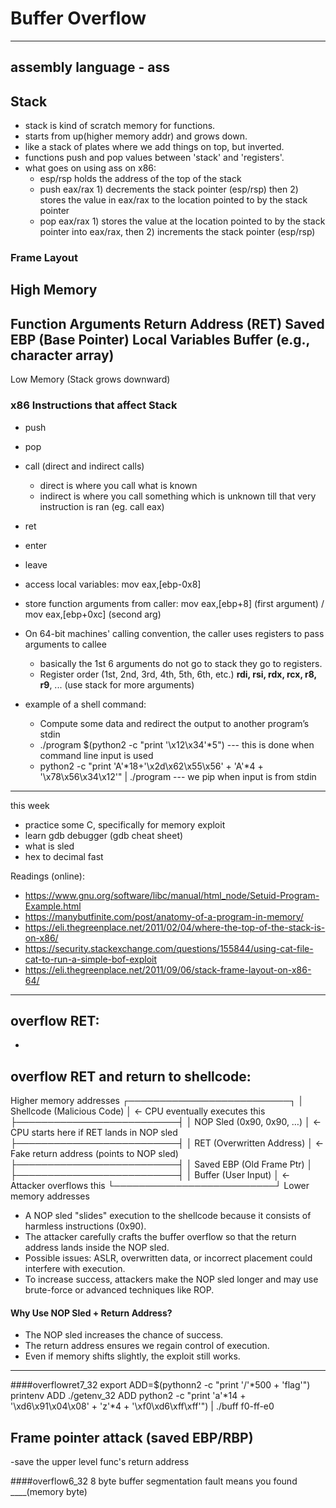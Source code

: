 # Buffer Overflow

---
assembly language - ass
---

## Stack
- stack is kind of scratch memory for functions.
- starts from up(higher memory addr) and grows down.
- like a stack of plates where we add things on top, but inverted.
- functions push and pop values between 'stack' and 'registers'.
- what goes on using ass on x86:
	- esp/rsp holds the address of the top of the stack
 	- push eax/rax 1) decrements the stack pointer (esp/rsp) then 2) stores the value in eax/rax to the location pointed to by the stack pointer
	- pop eax/rax 1) stores the value at the location pointed to by the stack pointer into eax/rax, then 2) increments the stack pointer (esp/rsp)

### Frame Layout
High Memory
------------
Function Arguments
Return Address (RET)
Saved EBP (Base Pointer)
Local Variables
Buffer (e.g., character array)
------------
Low Memory (Stack grows downward)


### x86 Instructions that affect Stack
- push
- pop
- call (direct and indirect calls)
	- direct is where you call what is known
	- indirect is where you call something which is unknown till that very instruction is ran (eg. call eax)
- ret
- enter
- leave

- access local variables: mov eax,[ebp-0x8]
- store function arguments from caller: mov eax,[ebp+8]  (first argument) / mov eax,[ebp+0xc]  (second arg)
 
- On 64-bit machines' calling convention, the caller uses registers to  pass arguments to callee
	- basically the 1st 6 arguments do not go to stack they go to registers.
	- Register order (1st, 2nd, 3rd, 4th, 5th, 6th, etc.) **rdi, rsi, rdx, rcx, r8, r9**, ... (use stack for more arguments)

- example of a shell command:
	- Compute some data and redirect the output to another program’s stdin
	- ./program $(python2 -c "print '\x12\x34'*5") --- this is done when command line input is used
	- python2 -c "print 'A'*18+'\x2d\x62\x55\x56' + 'A'*4 + '\x78\x56\x34\x12'" | ./program --- we pip when input is from stdin

---

this week
- practice some C, specifically for memory exploit
- learn gdb debugger (gdb cheat sheet)
- what is sled
- hex to decimal fast

Readings (online):
- https://www.gnu.org/software/libc/manual/html_node/Setuid-Program-Example.html
- https://manybutfinite.com/post/anatomy-of-a-program-in-memory/
- https://eli.thegreenplace.net/2011/02/04/where-the-top-of-the-stack-is-on-x86/
- https://security.stackexchange.com/questions/155844/using-cat-file-cat-to-run-a-simple-bof-exploit
- https://eli.thegreenplace.net/2011/09/06/stack-frame-layout-on-x86-64/

---

## overflow RET:
-    

## overflow RET and return to shellcode:

Higher memory addresses
┌──────────────────────────┐
│ Shellcode (Malicious Code) │  <- CPU eventually executes this
├──────────────────────────┤
│ NOP Sled (0x90, 0x90, …)  │  <- CPU starts here if RET lands in NOP sled
├──────────────────────────┤
│ RET (Overwritten Address) │  <- Fake return address (points to NOP sled)
├──────────────────────────┤
│ Saved EBP (Old Frame Ptr) │  
├──────────────────────────┤
│ Buffer (User Input)       │  <- Attacker overflows this
└──────────────────────────┘
Lower memory addresses


- A NOP sled "slides" execution to the shellcode because it consists of harmless instructions (0x90).
- The attacker carefully crafts the buffer overflow so that the return address lands inside the NOP sled.
- Possible issues: ASLR, overwritten data, or incorrect placement could interfere with execution.
- To increase success, attackers make the NOP sled longer and may use brute-force or advanced techniques like ROP.

#### Why Use NOP Sled + Return Address?
- The NOP sled increases the chance of success.
- The return address ensures we regain control of execution.
- Even if memory shifts slightly, the exploit still works.





---


####overflowret7_32
export ADD=$(pythonn2 -c "print '/'*500 + 'flag'")
printenv ADD
./getenv_32 ADD
python2 -c "print 'a'*14 + '\xd6\x91\x04\x08' + 'z'*4 + '\xf0\xd6\xff\xff'") | ./buff
 f0-ff-e0

## Frame pointer attack (saved EBP/RBP)
-save the upper level func's return address

####overflow6_32
8 byte buffer
segmentation fault means you found ____(memory byte)
